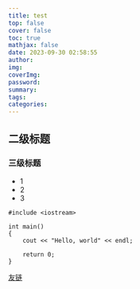 ```yaml
---
title: test
top: false
cover: false
toc: true
mathjax: false
date: 2023-09-30 02:58:55
author:
img:
coverImg:
password:
summary:
tags:
categories:
---
```

## 二级标题

### 三级标题

- 1
- 2
- 3

```
#include <iostream>

int main()
{
    cout << "Hello, world" << endl;

    return 0;
}
```

[友链](https://www.wyylib.top)